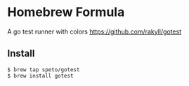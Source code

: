 Homebrew Formula
=====

A go test runner with colors https://github.com/rakyll/gotest

Install
-----

```shell
$ brew tap speto/gotest
$ brew install gotest
```